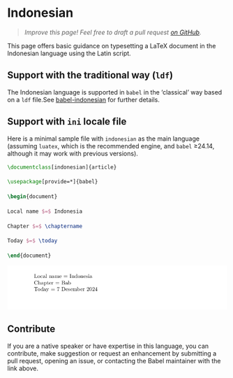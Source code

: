 # Indonesian

<blockquote>
  <p><em>Improve this page! Feel free to draft a pull request <a href="https://github.com/latex3/babel/tree/docs/docs">on GitHub</a>.</em></p>
</blockquote>

This page offers basic guidance on typesetting a LaTeX document in the
Indonesian language using the Latin script.

## Support with the traditional way (`ldf`)

The Indonesian language is supported in `babel` in the ‘classical’ way
based on a `ldf` file.See [babel-indonesian](https://ctan.org/pkg/babel-indonesian) for further details.

## Support with `ini` locale file

Here is a minimal sample file with `indonesian` as the main language
(assuming `luatex`, which is the recommended engine, and `babel` ≥24.14,
although it may work with previous versions).

```tex
\documentclass[indonesian]{article}

\usepackage[provide=*]{babel}

\begin{document}

Local name $=$ Indonesia

Chapter $=$ \chaptername

Today $=$ \today

\end{document}
```

![](../media/locale-indonesian.png)

## Contribute

If you are a native speaker or have expertise in this language, you can
contribute, make suggestion or request an enhancement by submitting a
pull request, opening an issue, or contacting the Babel maintainer with
the link above.